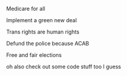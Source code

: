 Medicare for all

Implement a green new deal

Trans rights are human rights

Defund the police because ACAB

Free and fair elections

oh also check out some code stuff too I guess
